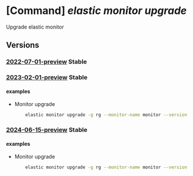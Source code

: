 # [Command] _elastic monitor upgrade_

Upgrade elastic monitor

## Versions

### [2022-07-01-preview](/Resources/mgmt-plane/L3N1YnNjcmlwdGlvbnMve30vcmVzb3VyY2Vncm91cHMve30vcHJvdmlkZXJzL21pY3Jvc29mdC5lbGFzdGljL21vbml0b3JzL3t9L3VwZ3JhZGU=/2022-07-01-preview.xml) **Stable**

<!-- mgmt-plane /subscriptions/{}/resourcegroups/{}/providers/microsoft.elastic/monitors/{}/upgrade 2022-07-01-preview -->

### [2023-02-01-preview](/Resources/mgmt-plane/L3N1YnNjcmlwdGlvbnMve30vcmVzb3VyY2Vncm91cHMve30vcHJvdmlkZXJzL21pY3Jvc29mdC5lbGFzdGljL21vbml0b3JzL3t9L3VwZ3JhZGU=/2023-02-01-preview.xml) **Stable**

<!-- mgmt-plane /subscriptions/{}/resourcegroups/{}/providers/microsoft.elastic/monitors/{}/upgrade 2023-02-01-preview -->

#### examples

- Monitor upgrade
    ```bash
        elastic monitor upgrade -g rg --monitor-name monitor --version 8.0.0
    ```

### [2024-06-15-preview](/Resources/mgmt-plane/L3N1YnNjcmlwdGlvbnMve30vcmVzb3VyY2Vncm91cHMve30vcHJvdmlkZXJzL21pY3Jvc29mdC5lbGFzdGljL21vbml0b3JzL3t9L3VwZ3JhZGU=/2024-06-15-preview.xml) **Stable**

<!-- mgmt-plane /subscriptions/{}/resourcegroups/{}/providers/microsoft.elastic/monitors/{}/upgrade 2024-06-15-preview -->

#### examples

- Monitor upgrade
    ```bash
        elastic monitor upgrade -g rg --monitor-name monitor --version 8.0.0
    ```
